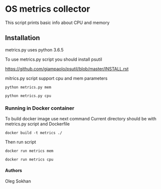 # OS metrics collector

This script prints basic info about CPU and memory

## Installation

metrics.py uses python 3.6.5

To use metrics.py script you should install psutil

https://github.com/giampaolo/psutil/blob/master/INSTALL.rst

mitrics.py script support cpu and mem parameters

```
python metrics.py mem
```

```
python metrics.py cpu
```

### Running in Docker container

To build docker image use next command
Current directory should be with metrics.py script and Dockerfile

```
docker build -t metrics ./
```

Then run script

```
docker run metrics mem
```

```
docker run metrics cpu
```

#### Authors

Oleg Sokhan